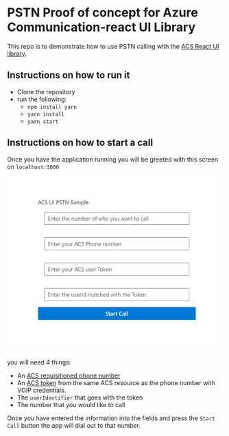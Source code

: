 # PSTN Proof of concept for Azure Communication-react UI Library

This repo is to demonstrate how to use PSTN calling with the [ACS React UI library](https://github.com/Azure/communication-ui-library).

## Instructions on how to run it

- Clone the repository
- run the following:
    - ```npm install yarn```
    - ```yarn install```
    - ```yarn start```

## Instructions on how to start a call
Once you have the application running you will be greeted with this screen on `localhost:3000`

![Screenshot of the home page](./images/homePage.png)

you will need 4 things: 
- An [ACS requisitioned phone number](https://docs.microsoft.com/en-us/azure/communication-services/quickstarts/telephony/get-phone-number?pivots=platform-azp)
- An [ACS token](https://docs.microsoft.com/en-us/azure/communication-services/quickstarts/identity/quick-create-identity) from the same ACS resource as the phone number with VOIP credentials.
- The `userIdentifier` that goes with the token
- The number that you would like to call

Once you have entered the information into the fields and press the `Start Call` button the app will dial out to that number. 

